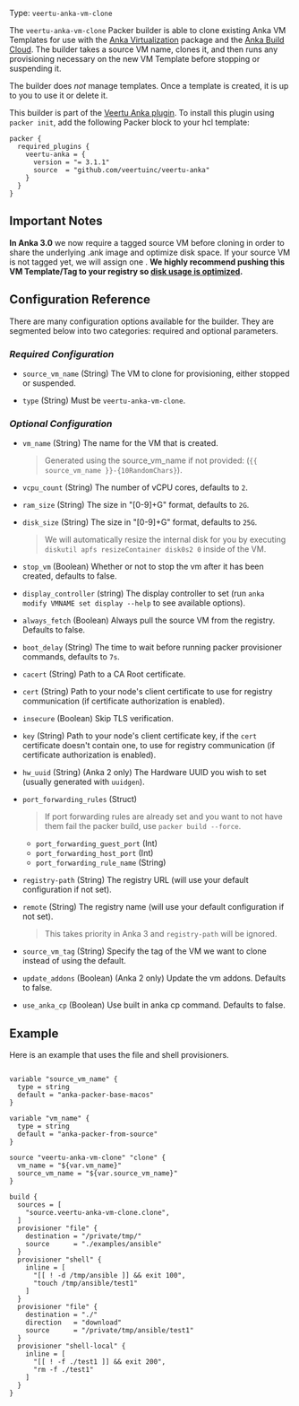 Type: `veertu-anka-vm-clone`

The `veertu-anka-vm-clone` Packer builder is able to clone existing Anka VM Templates for use with the [Anka Virtualization](https://veertu.com/technology/) package and the [Anka Build Cloud](https://veertu.com/anka-build/). The builder takes a source VM name, clones it, and then runs any provisioning necessary on the new VM Template before stopping or suspending it.

The builder does _not_ manage templates. Once a template is created, it is up
to you to use it or delete it.

This builder is part of the [Veertu Anka plugin](https://github.com/veertuinc/packer-plugin-veertu-anka). To install this plugin using `packer init`, add the following Packer block to your hcl template:

```hcl
packer {
  required_plugins {
    veertu-anka = {
      version = "= 3.1.1"
      source  = "github.com/veertuinc/veertu-anka"
    }
  }
}
```

## Important Notes

**In Anka 3.0** we now require a tagged source VM before cloning in order to share the underlying .ank image and optimize disk space. If your source VM is not tagged yet, we will assign one . **We highly recommend pushing this VM Template/Tag to your registry so [disk usage is optimized](https://docs.veertu.com/anka/apple/getting-started/creating-your-first-vm/#disk-optimization).**

## Configuration Reference

There are many configuration options available for the builder. They are segmented below into two categories: required and optional parameters.

### _**Required Configuration**_

* `source_vm_name` (String) The VM to clone for provisioning, either stopped or suspended.

* `type` (String) Must be `veertu-anka-vm-clone`.

### _**Optional Configuration**_

* `vm_name` (String) The name for the VM that is created.

  > Generated using the source_vm_name if not provided: (`{{ source_vm_name }}-{10RandomChars}`).

* `vcpu_count` (String) The number of vCPU cores, defaults to `2`.

* `ram_size` (String) The size in "[0-9]+G" format, defaults to `2G`.

* `disk_size` (String) The size in "[0-9]+G" format, defaults to `25G`.

  > We will automatically resize the internal disk for you by executing `diskutil apfs resizeContainer disk0s2 0` inside of the VM.

* `stop_vm` (Boolean) Whether or not to stop the vm after it has been created, defaults to false.

* `display_controller` (string) The display controller to set (run `anka modify VMNAME set display --help` to see available options).

* `always_fetch` (Boolean) Always pull the source VM from the registry. Defaults to false.

* `boot_delay` (String) The time to wait before running packer provisioner commands, defaults to `7s`.

* `cacert` (String) Path to a CA Root certificate.

* `cert` (String) Path to your node's client certificate to use for registry communication (if certificate authorization is enabled).

* `insecure` (Boolean) Skip TLS verification.

* `key` (String) Path to your node's client certificate key, if the `cert` certificate doesn't contain one, to use for registry communication (if certificate authorization is enabled).

* `hw_uuid` (String) (Anka 2 only) The Hardware UUID you wish to set (usually generated with `uuidgen`).

* `port_forwarding_rules` (Struct) 

  > If port forwarding rules are already set and you want to not have them fail the packer build, use `packer build --force`.
  
  * `port_forwarding_guest_port` (Int)
  * `port_forwarding_host_port` (Int)
  * `port_forwarding_rule_name` (String)

* `registry-path` (String) The registry URL (will use your default configuration if not set).

* `remote` (String) The registry name (will use your default configuration if not set).
  
  > This takes priority in Anka 3 and `registry-path` will be ignored.

* `source_vm_tag` (String) Specify the tag of the VM we want to clone instead of using the default.

* `update_addons` (Boolean) (Anka 2 only) Update the vm addons. Defaults to false.

* `use_anka_cp` (Boolean) Use built in anka cp command. Defaults to false.

## Example

Here is an example that uses the file and shell provisioners.

```hcl

variable "source_vm_name" {
  type = string
  default = "anka-packer-base-macos"
}

variable "vm_name" {
  type = string
  default = "anka-packer-from-source"
}

source "veertu-anka-vm-clone" "clone" {
  vm_name = "${var.vm_name}"
  source_vm_name = "${var.source_vm_name}"
}

build {
  sources = [
    "source.veertu-anka-vm-clone.clone",
  ]
  provisioner "file" {
    destination = "/private/tmp/"
    source      = "./examples/ansible"
  }
  provisioner "shell" {
    inline = [
      "[[ ! -d /tmp/ansible ]] && exit 100",
      "touch /tmp/ansible/test1"
    ]
  }
  provisioner "file" {
    destination = "./"
    direction   = "download"
    source      = "/private/tmp/ansible/test1"
  }
  provisioner "shell-local" {
    inline = [
      "[[ ! -f ./test1 ]] && exit 200",
      "rm -f ./test1"
    ]
  }
}

```
